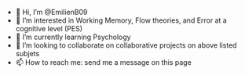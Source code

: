 - 👋 Hi, I’m @EmilienB09
- 👀 I’m interested in Working Memory, Flow theories, and Error at a cognitive level (PES)
- 🌱 I’m currently learning Psychology
- 💞️ I’m looking to collaborate on collaborative projects on above listed subjets
- 📫 How to reach me: send me a message on this page

<!---
EmilienB09/EmilienB09 is a ✨ special ✨ repository because its `README.md` (this file) appears on your GitHub profile.
You can click the Preview link to take a look at your changes.
--->
